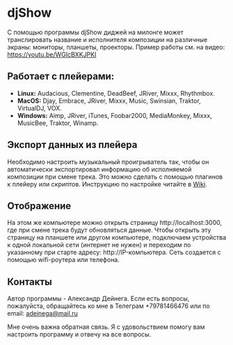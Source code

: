 # djShow

С помощью программы djShow диджей на милонге может транслировать название и исполнителя композиции на различные экраны: мониторы, планшеты, проекторы. Пример работы см. на видео: https://youtu.be/WGIcBXKJPKI


## Работает с плейерами:

- **Linux:** Audacious, Clementine, DeadBeef, JRiver, Mixxx, Rhythmbox.
- **MacOS:** Djay, Embrace, JRiver, Mixxx, Music, Swinsian, Traktor, VirtualDJ, VOX.
- **Windows:** Aimp, JRiver, iTunes, Foobar2000, MediaMonkey, Mixxx, MusicBee, Traktor, Winamp.


## Экспорт данных из плейера

Необходимо настроить музыкальный проигрыватель так, чтобы он автоматически экспортировал информацию об исполняемой композиции при смене трека. Это можно сделать с помощью плагинов к плейеру или скриптов. Инструкцию по настройке читайте в [Wiki](https://github.com/SevaXXL/djShow/wiki).


## Отображение

На этом же компьютере можно открыть страницу http://localhost:3000, где при смене трека будут обновляться данные. Чтобы открыть эту страницу на планшете или другом компьютере, подключаем устройства к одной локальной сети (интернет не нужен) и переходим по указанному при старте адресу: http://IP-компьютера. Сеть создается с помощью wifi-роутера или телефона.


## Контакты

Автор программы - Александр Дейнега. Если есть вопросы, пожалуйста, обращайтесь ко мне в Телеграм +79781466476 или по email: adeinega@mail.ru

Мне очень важна обратная связь. Я с удовольствием помогу вам настроить программу и отвечу на все вопросы.